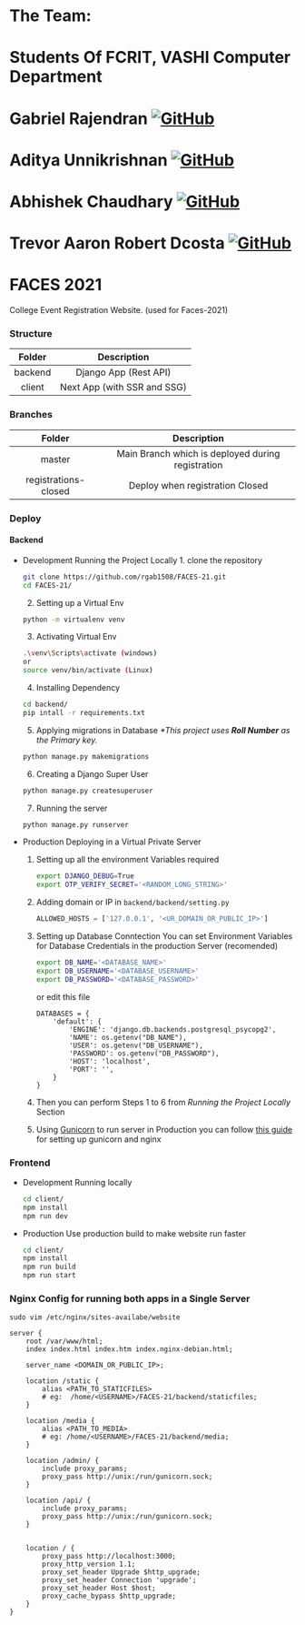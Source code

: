 # The Team:
# Students Of FCRIT, VASHI Computer Department

# Gabriel Rajendran <a href="https://github.com/rgab1508" target="_blank"><img alt="GitHub" src="https://img.shields.io/badge/-GitHub-181717?&style=for-the-badge&logo=GitHub&logoColor=white"/></a>
# Aditya Unnikrishnan <a href="https://github.com/CharieBlastX7" target="_blank"><img alt="GitHub" src="https://img.shields.io/badge/-GitHub-181717?&style=for-the-badge&logo=GitHub&logoColor=white"/></a>
# Abhishek Chaudhary <a href="https://github.com/theabbie" target="_blank"><img alt="GitHub" src="https://img.shields.io/badge/-GitHub-181717?&style=for-the-badge&logo=GitHub&logoColor=white"/></a>
# Trevor Aaron Robert Dcosta <a href="https://github.com/dcostat04" target="_blank"><img alt="GitHub" src="https://img.shields.io/badge/-GitHub-181717?&style=for-the-badge&logo=GitHub&logoColor=white"/></a>

# FACES 2021
College Event Registration Website.
(used for Faces-2021)

### Structure
| Folder | Description |
|:------:|:-----------:|
| backend| Django App (Rest API)|
| client | Next App (with SSR and SSG) |


### Branches

| Folder | Description |
|:------:|:-----------:|
| master | Main Branch which is deployed during registration |
| registrations-closed | Deploy when registration Closed |


### Deploy
#### Backend

-  Development
    Running the Project Locally
			1. clone the repository
      ```bash
      git clone https://github.com/rgab1508/FACES-21.git
      cd FACES-21/
      ```
      2. Setting up a Virtual Env
      ```bash
      python -m virtualenv venv
      ```
      3. Activating Virtual Env
      ```bash
      .\venv\Scripts\activate (windows)
      or
      source venv/bin/activate (Linux)
      ```
      4. Installing Dependency
      ```bash
      cd backend/
      pip intall -r requirements.txt
      ```
      5. Applying migrations in Database
      _\*This project uses __Roll Number__ as the Primary key._
      ```bash
      python manage.py makemigrations
      ```
      6. Creating a Django Super User
      ```bash
      python manage.py createsuperuser
      ```
      7. Running the server
      ```bash
      python manage.py runserver
      ```
-  Production
  Deploying in a Virtual Private Server
      1. Setting up all the environment Variables required
			```bash
			export DJANGO_DEBUG=True
			export OTP_VERIFY_SECRET='<RANDOM_LONG_STRING>'				
			```

      2. Adding domain or IP in `backend/backend/setting.py`
			```python
			ALLOWED_HOSTS = ['127.0.0.1', '<UR_DOMAIN_OR_PUBLIC_IP>']
			```
      3. Setting up Database Conntection
      You can set Environment Variables for Database Credentials in the production Server (recomended)
			```bash
			export DB_NAME='<DATABASE_NAME>'
			export DB_USERNAME='<DATABASE_USERNAME>'
			export DB_PASSWORD='<DATABASE_PASSWORD>'
			```
			or edit this file
			```
			DATABASES = {
				'default': {
					'ENGINE': 'django.db.backends.postgresql_psycopg2',
					'NAME': os.getenv("DB_NAME"),
					'USER': os.getenv("DB_USERNAME"),
					'PASSWORD': os.getenv("DB_PASSWORD"),
					'HOST': 'localhost',
					'PORT': '',
				}
			}
			```
      4. Then you can perform Steps 1 to 6 from _Running the Project Locally_ Section
      5. Using [Gunicorn](https://docs.gunicorn.org/en/latest/deploy.html) to run server in Production
			you can follow [this guide](https://www.digitalocean.com/community/tutorials/how-to-set-up-django-with-postgres-nginx-and-gunicorn-on-ubuntu-16-04#create-a-gunicorn-systemd-service-file) for setting up gunicorn and nginx


### Frontend
  - Development
	Running locally

	```bash
	cd client/
	npm install
	npm run dev
	```
  - Production
  	Use production build to make website run faster
	```bash
	cd client/
	npm install
	npm run build
	npm run start
	```

### Nginx Config for running both apps in a Single Server

`sudo vim /etc/nginx/sites-availabe/website`
```
server {
	root /var/www/html;
	index index.html index.htm index.nginx-debian.html;

	server_name <DOMAIN_OR_PUBLIC_IP>;

	location /static {
		alias <PATH_TO_STATICFILES>
		# eg:  /home/<USERNAME>/FACES-21/backend/staticfiles;
	}

	location /media {
		alias <PATH_TO_MEDIA>
		# eg: /home/<USERNAME>/FACES-21/backend/media;
	}

	location /admin/ {
		include proxy_params;
		proxy_pass http://unix:/run/gunicorn.sock;
	}

	location /api/ {
		include proxy_params;
		proxy_pass http://unix:/run/gunicorn.sock;
	}


	location / {
		proxy_pass http://localhost:3000;
		proxy_http_version 1.1;
		proxy_set_header Upgrade $http_upgrade;
		proxy_set_header Connection 'upgrade';
		proxy_set_header Host $host;
		proxy_cache_bypass $http_upgrade;
	}
}
```
